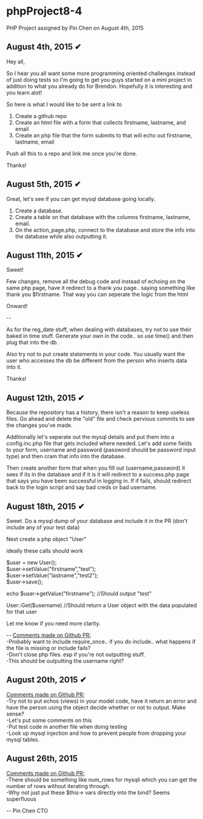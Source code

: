 # phpProject8-4
PHP Project assigned by Pin Chen on August 4th, 2015

August 4th, 2015 ✔
--
Hey all,

So I hear you all want some more programming oriented challenges instead of just doing tests so I'm going to get you guys started on a mini project in addition to what you already do for Brendon. Hopefully it is interesting and you learn alot!

So here is what I would like to be sent a link to

1) Create a github repo <br>
2) Create an html file with a form that collects firstname, lastname, and email <br>
3) Create an php file that the form submits to that will echo out firstname, lastname, email <br>

Push all this to a repo and link me once you're done.

Thanks!

August 5th, 2015 ✔
--
Great, let's see if you can get mysql database going locally. 

1) Create a database.<br>
2) Create a table on that database with the columns firstname, lastname, email.<br>
3) On the action_page.php, connect to the database and store the info into the database while also outputting it.<br>

August 11th, 2015 ✔
--
Sweet! 

Few changes, remove all the debug code and instead of echoing on the same php page, have it redirect to a thank you page.. saying something like thank you $firstname. That way you can seperate the logic from the html

Onward!

--

As for the reg_date stuff, when dealing with databases, try not to use their baked in time stuff. Generate your own in the code.. so use time() and then plug that into the db.

Also try not to put create statements in your code. You usually want the user who accesses the db be different from the person who inserts data into it.

Thanks!

August 12th, 2015 ✔
--
Because the repository has a history, there isn't a reason to keep useless files. Go ahead and delete the "old" file and check pervious commits to see the changes you've made.

Additionally let's seperate out the mysql details and put them into a config.inc.php file that gets included where needed. Let's add some fields to your form, username and password (password should be password input type) and then cram that info into the database.

Then create another form that when you fill out (username,password) it sees if its in the database and if it is it will redirect to a success.php page that says you have been successful in logging in. If if fails, should redirect back to the login script and say bad creds or bad username.

August 18th, 2015 ✔
--
Sweet. Do a mysql dump of your database and include it in the PR (don't include any of your test data)

Next create a php object "User"

ideally these calls should work

$user = new User();<br>
$user->setValue("firstname","test");<br>
$user->setValue("lastname","test2");<br>
$user->save();<br>

echo $user->getValue("firstname"); //Should output "test"

User::Get($username)  //Should return a User object with the data populated for that user

Let me know if you need more clarity.

--
<u>Comments made on Github PR:</u><br>
-Probably want to include require_once.. if you do include.. what happens if the file is missing or include fails?<br>
-Don't close php files. esp if you're not outputting stuff.<br>
-This should be outputting the username right?<br>

August 20th, 2015 ✔
--
<u>Comments made on Github PR:</u><br>
-Try not to put echos (views) in your model code, have it return an error and have the person using the object decide whether or not to output. Make sense?<br>
-Let's put some comments on this<br>
-Put test code in another file when doing testing<br>
-Look up mysql injection and how to prevent people from dropping your mysql tables.<br>

August 26th, 2015
--
<u>Comments made on Github PR:</u><br>
-There should be something like num_rows for mysqli which you can get the number of rows without iterating through.<br>
-Why not just put these $this-> vars directly into the bind? Seems superfluous

-- 
Pin Chen
CTO
